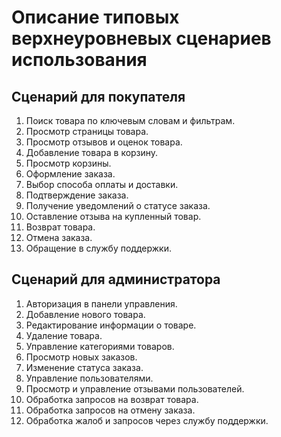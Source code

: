 # Описание типовых верхнеуровневых сценариев использования

## Сценарий для покупателя
1. Поиск товара по ключевым словам и фильтрам.
2. Просмотр страницы товара.
3. Просмотр отзывов и оценок товара.
4. Добавление товара в корзину.
5. Просмотр корзины.
6. Оформление заказа.
7. Выбор способа оплаты и доставки.
8. Подтверждение заказа.
9. Получение уведомлений о статусе заказа.
10. Оставление отзыва на купленный товар.
11. Возврат товара.
12. Отмена заказа.
13. Обращение в службу поддержки.

## Сценарий для администратора
1. Авторизация в панели управления.
2. Добавление нового товара.
3. Редактирование информации о товаре.
4. Удаление товара.
5. Управление категориями товаров.
6. Просмотр новых заказов.
7. Изменение статуса заказа.
8. Управление пользователями.
9. Просмотр и управление отзывами пользователей.
10. Обработка запросов на возврат товара.
11. Обработка запросов на отмену заказа.
12. Обработка жалоб и запросов через службу поддержки.

